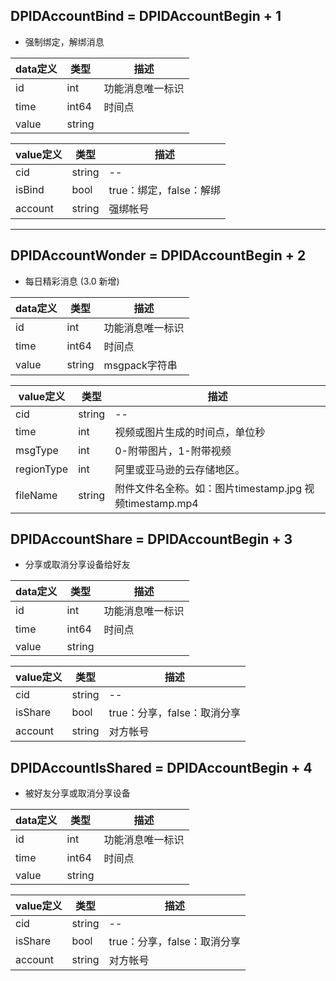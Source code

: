 ## DPIDAccountBind = DPIDAccountBegin + 1

*  强制绑定，解绑消息

|  data定义 |    类型| 描述 | 
|---|---|---|
|id|int| 功能消息唯一标识|
|time| int64| 时间点 |
|value|string| |


|  value定义 |  类型|   描述 | 
|---|---|---|
|cid|string| -- |
|isBind|bool| true：绑定，false：解绑|
|account |string| 强绑帐号 |

---


## DPIDAccountWonder = DPIDAccountBegin + 2

*  每日精彩消息 (3.0 新增) 

|  data定义 |    类型| 描述 | 
|---|---|---|
|id|int| 功能消息唯一标识|
|time| int64| 时间点 |
|value|string| msgpack字符串 |


|  value定义 |  类型|   描述 | 
|---|---|---|
|cid|string| -- |
|time|int|视频或图片生成的时间点，单位秒|
|msgType|int| 0-附带图片，1-附带视频|
|regionType |int| 阿里或亚马逊的云存储地区。|
|fileName |string|附件文件名全称。如：图片timestamp.jpg 视频timestamp.mp4 |

## DPIDAccountShare = DPIDAccountBegin + 3

*  分享或取消分享设备给好友

|  data定义 |    类型| 描述 | 
|---|---|---|
|id|int| 功能消息唯一标识|
|time| int64| 时间点 |
|value|string| |


|  value定义 |  类型|   描述 | 
|---|---|---|
|cid|string| -- |
|isShare|bool| true：分享，false：取消分享|
|account |string| 对方帐号 |


## DPIDAccountIsShared = DPIDAccountBegin + 4

*  被好友分享或取消分享设备

|  data定义 |    类型| 描述 | 
|---|---|---|
|id|int| 功能消息唯一标识|
|time| int64| 时间点 |
|value|string| |


|  value定义 |  类型|   描述 | 
|---|---|---|
|cid|string| -- |
|isShare|bool| true：分享，false：取消分享|
|account |string| 对方帐号 |